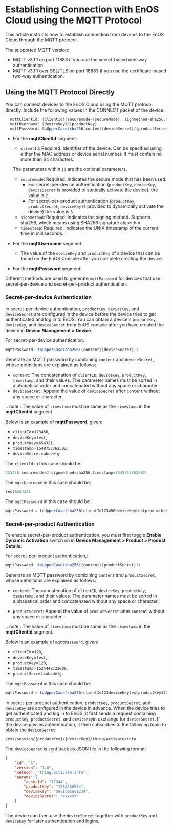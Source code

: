 # Establishing Connection with EnOS Cloud using the MQTT Protocol

This article instructs how to establish connection from devices to the EnOS Cloud through the MQTT protocol.

The supported MQTT version:

- MQTT v3.1.1 on port 11883 if you use the secret-based one-way authentication.
- MQTT v3.1.1 over SSL/TLS on port 18883 if you use the certificate-based two-way authentication.


## Using the MQTT Protocol Directly

You can connect devices to the EnOS Cloud using the MQTT protocol directly. Include the following values in the CONNECT packet of the device:

```java
  mqttClientId: {clientId}|securemode={secureMode}, signmethod=sha256,timestamp={timeStamp}|
  mqttUsername: {deviceKey}&{productKey}
  mqttPassword: toUpperCase(sha256(content{deviceSecret}/{productSecret}))
```
- For the **mqttClientId** segment:

  - `clientId`: Required. Identifier of the device. Can be specified using either the MAC address or device serial number. It must contain no more than 64 characters. 

  The parameters within ``||`` are the optional parameters. 

  - `securemode`: Required. Indicates the secure mode that has been used. 
    - For secret-per-device authentication (`productKey`, `deviceKey`, `deviceSecret` is provided to statically activate the device), the value is `2`.
    - For secret-per-product authentication (`productKey`, `productSecret`, `deviceKey` is provided to dynamically activate the device) the value is `3`.
  - `signmethod`: Required. Indicates the signing method. Supports sha256, which means using SHA256 signature algorithm.
  - `timestamp`: Required. Indicates the UNIX timestamp of the current time in milliseconds.

- For the **mqttUsername** segment:

  - The value of the `deviceKey` and `productKey` of a device that can be found on the EnOS Console after you complete creating the device.

- For the **mqttPassword** segment:

  <!-- - You can use the [Password Generation Tool](../../`static/nonsdk`enosmqttsign`index.html) to generate the password quickly.-->

 Different methods are used to generate `mqttPassword` for devices that use secret-per-device and secret-per-product authentication.

### Secret-per-device Authentication

In secret-per-device authentication, `productKey`, `deviceKey`, and `deviceSecret` are configured in the device before the device tries to get authenticated and log in to EnOS. You can obtain a device's `productKey`, `deviceKey`, and `deviceSecret` from EnOS console after you have created the device in **Device Management > Device**.

For secret-per-device authentication:
```java
mqttPassword: toUpperCase(sha256({content}{deviceSecret}))
```

Generate an MQTT password by combining `content` and `deviceSecret`, whose definitions are explained as follows:

  - `content`: The concatenation of `clientID`, `deviceKey`, `productKey`, `timestamp`, and their values. The parameter names must be sorted in alphabetical order and concatenated without any space or character.
  - `deviceSecret`: Append the value of `deviceSecret` after `content` without any space or character. 

.. note:: The value of `timestamp` must be same as the `timestamp` in the **mqttClientId** segment.

Below is an example of **mqttPassword**, given:
- `clientId`=`123456`, 
- `deviceKey`=`test`, 
- `productKey`=`654321`, 
- `timestamp`=`1548753362502`, 
- `deviceSecret`=`abcdefg`.

The `clientId` in this case should be:

```java
123456|securemode=2,signmethod=sha256,timestamp=1548753362502|
```

The `mqttUsername` in this case should be:

```java
test&654321
```

The `mqttPassword` in this case should be:

```java
mqttPassword = toUpperCase(sha256(clientId123456deviceKeytestproductKey654321timestamp1548753362502abcdefg))
```

### Secret-per-product Authentication

To enable secret-per-product authentication, you must first toggle **Enable Dynamic Activation** switch on in **Device Management > Product > Product Details**.

For secret-per-product authentication,:

```java
mqttPassword: toUpperCase(sha256({content}{productSecret}))
```
Generate an MQTT password by combining `content` and `productSecret`, whose definitions are explained as follows:

  - `content`: The concatenation of `clientID`, `deviceKey`, `productKey`, `timestamp`, and their values. The parameter names must be sorted in alphabetical order and concatenated without any space or character.

  - `productSecret`: Append the value of `productSecret` after `content` without any space or character. 

.. note:: The value of `timestamp` must be same as the `timestamp` in the **mqttClientId** segment.

Below is an example of `mqttPassword`, given:
- `clientId`=`123`, 
- `deviceKey`=`test`, 
- `productKey`=`123`, 
- `timestamp`=`1524448722000`, 
- `productSecret`=`abcdefg`.

The `mqttPassword` in this case should be:
```java
mqttPassword = toUpperCase(sha256(clientId123deviceKeytestproductKey123timestamp1524448722000abcdefg))
```

In secret-per-product authentication, `productKey`, `productSecret`, and `deviceKey` are configured in the device in advance. When the device tries to get authenticated and log in to EnOS, it first sends a request containing `productKey`, `productSecret`, and `deviceKey`in exchange for `deviceSecret`. If the device passes authentication, it then subscribes to the following topic to obtain the `deviceSecret`:

```
/ext/session/{productKey}/{deviceKey}/thing/activate/info
```

The `deviceSecret` is sent back as JSON file in the following format:

```json
{
    "id": "1",
    "version": "1.0",
    "method": "thing.activate.info",
    "params":{
        "assetId": "12344",
        "productKey": "1234556554",
        "deviceKey": "deviceKey1234",
        "deviceSecret": "xxxxxx"
    }
}
```

The device can then use the `deviceSecret` together with `productKey` and `deviceKey` for later authentication and logins.

<!--end-->
